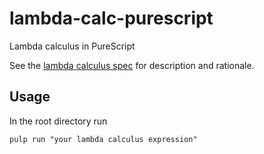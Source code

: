 # lambda-calc-purescript
Lambda calculus in PureScript

See the [lambda calculus spec](https://github.com/mjgpy3/lambda-calc-spec) for
description and rationale.

## Usage
In the root directory run
```
pulp run "your lambda calculus expression"
```
